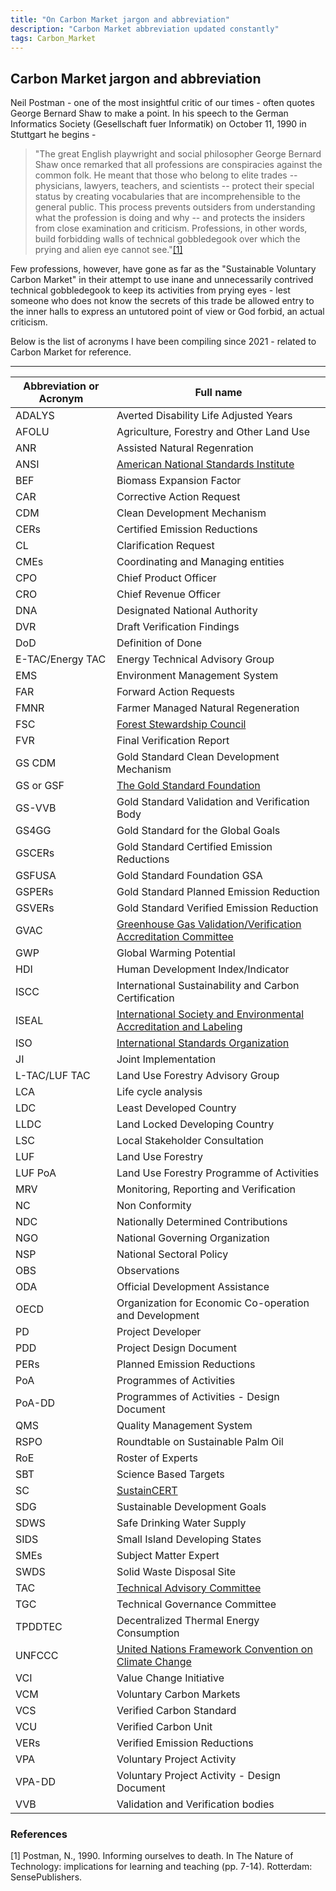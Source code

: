 ```yaml
---
title: "On Carbon Market jargon and abbreviation"
description: "Carbon Market abbreviation updated constantly"
tags: Carbon_Market 
---
```


## Carbon Market jargon and abbreviation

Neil Postman - one of the most insightful critic of our times - often quotes George Bernard Shaw to make a point. In his speech to the German Informatics Society (Gesellschaft fuer Informatik) on October 11, 1990 in Stuttgart he begins - 

>"The great English playwright and social philosopher George Bernard Shaw once remarked that all professions are conspiracies against the common folk. He meant that those who belong to elite trades -- physicians, lawyers, teachers, and scientists -- protect their special status by creating vocabularies that are incomprehensible to the general public. This process prevents outsiders from understanding what the profession is doing and why -- and protects the insiders from close examination and criticism. Professions, in other words, build forbidding walls of technical gobbledegook over which the prying and alien eye cannot see."[[1]](#1)


Few professions, however, have gone as far as the "Sustainable Voluntary Carbon Market" in their attempt to use inane and unnecessarily contrived technical gobbledegook to keep its activities from prying eyes - lest someone who does not know the secrets of this trade be allowed entry to the inner halls to express an untutored point of view or God forbid, an actual criticism.

Below is the list of acronyms I have been compiling since 2021 - related to Carbon Market for reference.

---


| **Abbreviation or Acronym** | **Full name**                                                                                                                                 |
| ----------------------- | ----------------------------------------------------------------------------------------------------------------------------------------- |
| ADALYS                  | Averted Disability Life Adjusted Years                                                                                                    |
| AFOLU                   | Agriculture, Forestry and Other Land Use                                                                                                  |
| ANR                     | Assisted Natural Regenration                                                                                                              |
| ANSI                    | [American National Standards Institute](mailto:https://ansi.org/about/introduction)                                                       |
| BEF                     | Biomass Expansion Factor                                                                                                                  |
| CAR                     | Corrective Action Request                                                                                                                 |
| CDM                     | Clean Development Mechanism                                                                                                               |
| CERs                    | Certified Emission Reductions                                                                                                             |
| CL                      | Clarification Request                                                                                                                     |
| CMEs                    | Coordinating and Managing entities                                                                                                        |
| CPO                     | Chief Product Officer                                                                                                                     |
| CRO                     | Chief Revenue Officer                                                                                                                     |
| DNA                     | Designated National Authority                                                                                                             |
| DVR                     | Draft Verification Findings                                                                                                               |
| DoD                     | Definition of Done                                                                                                                        |
| E-TAC/Energy TAC        | Energy Technical Advisory Group                                                                                                           |
| EMS                     | Environment Management System                                                                                                             |
| FAR                     | Forward Action Requests                                                                                                                   |
| FMNR                    | Farmer Managed Natural Regeneration                                                                                                         |
| FSC                     | [Forest Stewardship Council](mailto:https://us.fsc.org/en-us)                                                                             |
| FVR                     | Final Verification Report                                                                                                                 |
| GS CDM                  | Gold Standard Clean Development Mechanism                                                                                                 |
| GS or GSF               | [The Gold Standard Foundation](mailto:https://www.goldstandard.org/)                                                                      |
| GS-VVB                  | Gold Standard Validation and Verification Body                                                                                            |
| GS4GG                   | Gold Standard for the Global Goals                                                                                                        |
| GSCERs                  | Gold Standard Certified Emission Reductions                                                                                               |
| GSFUSA                  | Gold Standard Foundation GSA                                                                                                              |
| GSPERs                  | Gold Standard Planned Emission Reduction                                                                                                  |
| GSVERs                  | Gold Standard Verified Emission Reduction                                                                                                 |
| GVAC                    | [Greenhouse Gas Validation/Verification Accreditation Committee](mailto:https://anab.ansi.org/greenhouse-gas-validation-verification/gvac) |
| GWP                     | Global Warming Potential                                                                                                                  |
| HDI                     | Human Development Index/Indicator                                                                                                         |
| ISCC                    | International Sustainability and Carbon Certification                                                                                     |
| ISEAL                   | [International Society and Environmental Accreditation and Labeling](mailto:https://www.isealalliance.org/)                               |
| ISO                     | [International Standards Organization](mailto:https://www.iso.org/home.html)                                                              |
| JI                      | Joint Implementation                                                                                                                      |
| L-TAC/LUF TAC           | Land Use Forestry Advisory Group                                                                                                          |
| LCA                     | Life cycle analysis                                                                                                                       |
| LDC                     | Least Developed Country                                                                                                                   |
| LLDC                    | Land Locked Developing Country                                                                                                            |
| LSC                     | Local Stakeholder Consultation                                                                                                            |
| LUF                     | Land Use Forestry                                                                                                                         |
| LUF PoA                 | Land Use Forestry Programme of Activities                                                                                                 |
| MRV                     | Monitoring, Reporting and Verification                                                                                                    |
| NC                      | Non Conformity                                                                                                                            |
| NDC                     | Nationally Determined Contributions                                                                                                       |
| NGO                     | National Governing Organization                                                                                                           |
| NSP                     | National Sectoral Policy                                                                                                                  |
| OBS                     | Observations                                                                                                                              |
| ODA                     | Official Development Assistance                                                                                                           |
| OECD                    | Organization for Economic Co-operation and Development                                                                                    |
| PD                      | Project Developer                                                                                                                         |
| PDD                     | Project Design Document                                                                                                                   |
| PERs                    | Planned Emission Reductions                                                                                                               |
| PoA                     | Programmes of Activities                                                                                                                  |
| PoA-DD                  | Programmes of Activities - Design Document                                                                                                |
| QMS                     | Quality Management System                                                                                                                 |
| RSPO                    | Roundtable on Sustainable Palm Oil                                                                                                        |
| RoE                     | Roster of Experts                                                                                                                         |
| SBT                     | Science Based Targets                                                                                                                     |
| SC                      | [SustainCERT](mailto:https://www.sustain-cert.com/)                                                                                       |
| SDG                     | Sustainable Development Goals                                                                                                             |
| SDWS                    | Safe Drinking Water Supply                                                                                                                |
| SIDS                    | Small Island Developing States                                                                                                            |
| SMEs                    | Subject Matter Expert                                                                                                                     |
| SWDS                    | Solid Waste Disposal Site                                                                                                                 |
| TAC                     | [Technical Advisory Committee](mailto:https://www.goldstandard.org/sites/default/files/documents/tac-tors.pdf)                            |
| TGC                     | Technical Governance Committee                                                                                                            |
| TPDDTEC                 | Decentralized Thermal Energy Consumption                                                                                                  |
| UNFCCC                  | [United Nations Framework Convention on Climate Change](mailto:https://unfccc.int/)                                                       |
| VCI                     | Value Change Initiative                                                                                                                   |
| VCM                     | Voluntary Carbon Markets                                                                                                                  |
| VCS                     | Verified Carbon Standard                                                                                                                  |
| VCU                     | Verified Carbon Unit                                                                                                                      |
| VERs                    | Verified Emission Reductions                                                                                                               |
| VPA                     | Voluntary Project Activity                                                                                                                |
| VPA-DD                  | Voluntary Project Activity - Design Document                                                                                              |
| VVB                     | Validation and Verification bodies                                                                                                        |

### References
<a id="1">[1]</a>  Postman, N., 1990. Informing ourselves to death. In The Nature of Technology: implications for learning and teaching (pp. 7-14). Rotterdam: SensePublishers.
